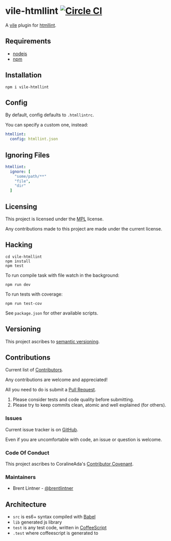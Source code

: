 # vile-htmllint [![Circle CI](https://circleci.com/gh/brentlintner/vile-htmllint.svg?style=svg&circle-token=a1c7ff09e5e5ff375f17f8f82f0e2bbce3136914)](https://circleci.com/gh/brentlintner/vile-htmllint)

A [vile](http://vile.io) plugin for [htmllint](http://htmllint.github.io).

## Requirements

- [nodejs](http://nodejs.org)
- [npm](http://npmjs.org)

## Installation

    npm i vile-htmllint

## Config

By default, config defaults to `.htmllintrc`.

You can specify a custom one, instead:

```yaml
htmllint:
  config: htmllint.json
```

## Ignoring Files

```yaml
htmllint:
  ignore: [
    "some/path/**"
    "file",
    "dir"
  ]
```

## Licensing

This project is licensed under the [MPL](https://www.mozilla.org/MPL/2.0) license.

Any contributions made to this project are made under the current license.

## Hacking

    cd vile-htmllint
    npm install
    npm test

To run compile task with file watch in the background:

    npm run dev

To run tests with coverage:

    npm run test-cov

See `package.json` for other available scripts.

## Versioning

This project ascribes to [semantic versioning](http://semver.org).

## Contributions

Current list of [Contributors]().

Any contributions are welcome and appreciated!

All you need to do is submit a [Pull Request]().

1. Please consider tests and code quality before submitting.
2. Please try to keep commits clean, atomic and well explained (for others).

### Issues

Current issue tracker is on [GitHub]().

Even if you are uncomfortable with code, an issue or question is welcome.

### Code Of Conduct

This project ascribes to CoralineAda's [Contributor Covenant](https://github.com/CoralineAda/contributor_covenant).

### Maintainers

- Brent Lintner - [@brentlintner](http://github.com/brentlintner)

## Architecture

- `src` is es6+ syntax compiled with [Babel](https://babeljs.io)
- `lib` generated js library
- `test` is any test code, written in [CoffeeScript](http://coffeescript.org)
- `.test` where coffeescript is generated to
